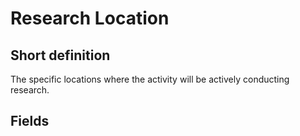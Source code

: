 # Research Location
## Short definition
The specific locations where the activity will be actively conducting research.
## Fields
